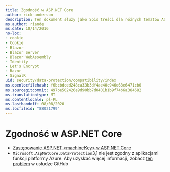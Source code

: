 ```yaml
---
title: Zgodność w ASP.NET Core
author: rick-anderson
description: Ten dokument służy jako Spis treści dla różnych tematów ASP.NET Core zgodności ochrony danych.
ms.author: riande
ms.date: 10/14/2016
no-loc:
- cookie
- Cookie
- Blazor
- Blazor Server
- Blazor WebAssembly
- Identity
- Let's Encrypt
- Razor
- SignalR
uid: security/data-protection/compatibility/index
ms.openlocfilehash: f6bcbdced248ca33b3df4ae40c946e68e6471cb0
ms.sourcegitcommit: 497be502426e9d90bb7d0401b1b9f74b6a384682
ms.translationtype: MT
ms.contentlocale: pl-PL
ms.lasthandoff: 08/08/2020
ms.locfileid: "88021799"
---
```

# <a name="compatibility-in-aspnet-core"></a>Zgodność w ASP.NET Core

* [Zastępowanie ASP.NET \<machineKey> w ASP.NET Core](xref:security/data-protection/compatibility/replacing-machinekey)
* `Microsoft.AspNetCore.DataProtection`3,1 nie jest zgodny z aplikacjami funkcji platformy Azure. Aby uzyskać więcej informacji, zobacz [ten problem](https://github.com/Azure/azure-functions-host/issues/5447) w usłudze GitHub
